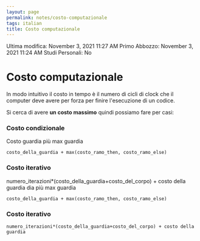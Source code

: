 ```yaml
---
layout: page
permalink: notes/costo-computazionale
tags: italian
title: Costo computazionale
---
```


Ultima modifica: November 3, 2021 11:27 AM
Primo Abbozzo: November 3, 2021 11:24 AM
Studi Personali: No

# Costo computazionale

In modo intuitivo il costo in tempo è il numero di cicli di clock che il computer deve avere per forza per finire l'esecuzione di un codice.

Si cerca di avere **un costo massimo** quindi possiamo fare per casi:

### Costo condizionale

Costo guardia più max guardia

`costo_della_guardia + max(costo_ramo_then, costo_ramo_else)`

### Costo iterativo

numero_iterazioni*(costo_della_guardia+costo_del_corpo) + costo della guardia
dia più max guardia

`costo_della_guardia + max(costo_ramo_then, costo_ramo_else)`

### Costo iterativo

`numero_iterazioni*(costo_della_guardia+costo_del_corpo) + costo della guardia`